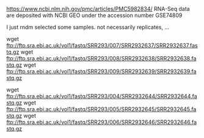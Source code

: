 https://www.ncbi.nlm.nih.gov/pmc/articles/PMC5982834/
RNA-Seq data are deposited with NCBI GEO under the accession number GSE74809

I just rndm selected some samples. not necessarily replicates, ...

wget ftp://ftp.sra.ebi.ac.uk/vol1/fastq/SRR293/007/SRR2932637/SRR2932637.fastq.gz
wget ftp://ftp.sra.ebi.ac.uk/vol1/fastq/SRR293/008/SRR2932638/SRR2932638.fastq.gz
wget ftp://ftp.sra.ebi.ac.uk/vol1/fastq/SRR293/009/SRR2932639/SRR2932639.fastq.gz

wget ftp://ftp.sra.ebi.ac.uk/vol1/fastq/SRR293/004/SRR2932644/SRR2932644.fastq.gz
wget ftp://ftp.sra.ebi.ac.uk/vol1/fastq/SRR293/005/SRR2932645/SRR2932645.fastq.gz
wget ftp://ftp.sra.ebi.ac.uk/vol1/fastq/SRR293/006/SRR2932646/SRR2932646.fastq.gz